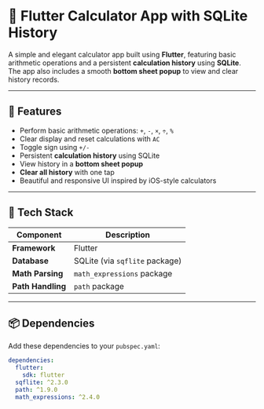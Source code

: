 # 🧮 Flutter Calculator App with SQLite History

A simple and elegant calculator app built using **Flutter**, featuring basic arithmetic operations and a persistent **calculation history** using **SQLite**.  
The app also includes a smooth **bottom sheet popup** to view and clear history records.

---

## 🚀 Features

- Perform basic arithmetic operations: `+`, `-`, `×`, `÷`, `%`
- Clear display and reset calculations with `AC`
- Toggle sign using `+/-`
- Persistent **calculation history** using SQLite
- View history in a **bottom sheet popup**
- **Clear all history** with one tap
- Beautiful and responsive UI inspired by iOS-style calculators

---

## 🧱 Tech Stack

| Component | Description |
|------------|--------------|
| **Framework** | Flutter |
| **Database** | SQLite (via `sqflite` package) |
| **Math Parsing** | `math_expressions` package |
| **Path Handling** | `path` package |

---

## 📦 Dependencies

Add these dependencies to your `pubspec.yaml`:

```yaml
dependencies:
  flutter:
    sdk: flutter
  sqflite: ^2.3.0
  path: ^1.9.0
  math_expressions: ^2.4.0
